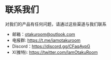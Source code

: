 # **联系我们**

对我们的产品有任何问题，请通过这些渠道与我们联系

- 邮箱：otakuroom@outlook.com
- 电报群: https://t.me/iamotakuroom
- Discord：https://discord.gg/CFaqAypG
- X(推特): https://twitter.com/IamOtakuRoom

